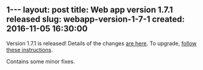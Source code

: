 1---
layout: post
title: Web app version 1.7.1 released
slug: webapp-version-1-7-1
created: 2016-11-05 16:30:00
---


Version 1.7.1 is released! Details of the changes [are here](http://ican.openacalendar.org/webapp/release/1.7.1.html). To upgrade, [follow these instructions](http://docs-superusers.openacalendar.org/en/v1.7.x/upgrading.html).

Contains some minor fixes.

